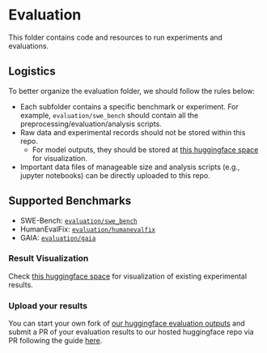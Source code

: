 # Evaluation

This folder contains code and resources to run experiments and evaluations.

## Logistics
To better organize the evaluation folder, we should follow the rules below:
  - Each subfolder contains a specific benchmark or experiment. For example, `evaluation/swe_bench` should contain
all the preprocessing/evaluation/analysis scripts.
  - Raw data and experimental records should not be stored within this repo.
    - For model outputs, they should be stored at [this huggingface space](https://huggingface.co/spaces/OpenDevin/evaluation) for visualization.
  - Important data files of manageable size and analysis scripts (e.g., jupyter notebooks) can be directly uploaded to this repo.

## Supported Benchmarks

- SWE-Bench: [`evaluation/swe_bench`](./swe_bench)
- HumanEvalFix: [`evaluation/humanevalfix`](./humanevalfix)
- GAIA: [`evaluation/gaia`](./gaia)

### Result Visualization

Check [this huggingface space](https://huggingface.co/spaces/OpenDevin/evaluation) for visualization of existing experimental results.


### Upload your results

You can start your own fork of [our huggingface evaluation outputs](https://huggingface.co/spaces/OpenDevin/evaluation) and submit a PR of your evaluation results to our hosted huggingface repo via PR following the guide [here](https://huggingface.co/docs/hub/en/repositories-pull-requests-discussions#pull-requests-and-discussions).
